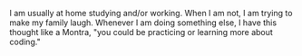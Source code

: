 I am usually at home studying and/or working. When I am not, I am trying to make my family laugh.
Whenever I am doing something else, I have this thought like a Montra, "you could be practicing or learning more about coding." 
<!--
**charliebrandenburg/charliebrandenburg** is a ✨ _special_ ✨ repository because its `README.md` (this file) appears on your GitHub profile.

Here are some ideas to get you started:

- 🔭 I’m currently working on ...
- 🌱 I’m currently learning ...
- 👯 I’m looking to collaborate on ...
- 🤔 I’m looking for help with ...
- 💬 Ask me about ...
- 📫 How to reach me: ...
- 😄 Pronouns: ...
- ⚡ Fun fact: ...
-->
